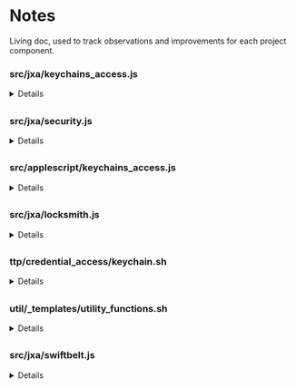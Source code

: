 # Notes
Living doc, used to track observations and improvements for each project component. 



### src/jxa/keychains_access.js
<details>

### Notes
- Implements keychain access functionality using JavaScript for Automation (JXA)
- Includes functions for listing, finding, and manipulating keychain items

### Observations
- Current implementation may not handle all error cases
- Some functions might trigger user prompts, which could be problematic for automation
- Attempt to bypass password prompts by disabling user interaction

### Potential Improvements
- Implement more robust error handling
- Find ways to minimize or eliminate user prompts
- Add more comprehensive logging for debugging purposes
- Further investigate methods to access protected keychain items without prompts

</details>

##

### src/jxa/security.js
<details>

### Notes

### Observations

### Potential Improvements

</details>

##

### src/applescript/keychains_access.js
<details>

### Notes

### Observations

### Potential Improvements

</details>

##

### src/jxa/locksmith.js
<details>

### Notes
- Original script from the LockSmith project
- Provides comprehensive keychain access functionality

### Observations
- Contains more detailed implementation of keychain access compared to our custom script
- May have features we haven't fully utilized yet

### Potential Improvements
- Integrate more of LockSmith's functionality into our custom script
- Analyze LockSmith's approach to avoiding user prompts

</details>

##

### ttp/credential_access/keychain.sh
<details>

### Notes
- Bash script for keychain credential access
- Implements various keychain operations using the `security` command-line tool

### Observations
- Current implementation may not cover all possible keychain operations
- Error handling could be improved

### Potential Improvements
- Add more keychain operations to align with the `security` tool's capabilities
- Implement more robust error handling and logging
- Consider integrating with the JXA script for enhanced functionality

</details>

##

### util/_templates/utility_functions.sh
<details>

### Notes
- Template script for utility functions used across different scripts
- Includes common operations like logging, encoding, and data exfiltration

### Observations
- Provides a good base for consistent functionality across scripts
- May need updates as new common requirements are identified

### Potential Improvements
- Regularly review and update based on needs of other scripts
- Consider creating a library of utility functions that can be sourced by other scripts

</details>

##

### src/jxa/swiftbelt.js
<details>

### Notes
- Implements various discovery and enumeration techniques for macOS systems
- Uses JavaScript for Automation (JXA) for system interaction
- Designed to work both as a standalone script and with Mythic C2

### Observations
- Modular structure with separate functions for different checks
- Includes checks for TCC, security tools, system info, credentials, running apps, history, Slack data, installed apps, Firefox cookies, screen lock status, sticky notes, and TextEdit autosave
- Uses a main `Discover` function to orchestrate the execution of individual checks
- Implements argument parsing for both command-line and Mythic C2 usage

### Potential Improvements
- Implement better error handling and permissions checking
- Enhance Slack data extraction to include more comprehensive checks (preferences, cache, shared files)
- Add browser enumeration functionality
- Improve running apps list to provide more detailed information
- Expand history check to include bash and zsh history for all users (including root when possible)
- Add functionality to list launch agents and daemons

### SwiftBelt Comparison: Original vs New Version

| Feature/Change | swiftbeltORI.js | swiftbelt.js | Notes |
|----------------|-----------------|--------------|-------|
| Argument Parsing | Basic string parsing | More robust parsing using `parseArguments()` | New version supports multiple arguments and flags |
| Error Handling | Basic try/catch | More comprehensive error handling | New version provides more detailed error messages |
| Modularity | Monolithic functions | More modular design | New version splits functionality into smaller, focused functions |
| Debug Mode | Not present | Implemented with `DEBUG` flag | Allows for more detailed logging when needed |
| Security Tools Check | Limited set of tools | Expanded list of security tools | New version checks for more security products |
| POSIX Permissions | Not used | Implemented `checkPOSIXAccess()` | More efficient and granular permission checks |
| Code Signing Checks | Not present | Implemented `checkCodeSigningAPI()` | New feature to verify application integrity |
| Safari History | Not present | Implemented `SafariHistory()` | New feature to access Safari browsing history |
| Firefox Cookies | Basic implementation | Enhanced with SQLite and NSTask methods | More robust cookie extraction, handles potential access issues |
| Command-line Interface | Limited | Expanded with more options | New version supports more operations from command line |

#### Code Snippet Comparisons:

1. Argument Parsing:
   
   swiftbeltORI.js:
   ```javascript
   if (options == "All") {
       // Run all checks
   } else if (options.includes("TCCCheck")) {
       // Run specific check
   }
   ```

   swiftbelt.js:
   ```javascript
   function parseArguments() {
       const args = $.NSProcessInfo.processInfo.arguments;
       const parsedArgs = {};
       for (let i = 4; i < args.count; i++) {
           const arg = ObjC.unwrap(args.objectAtIndex(i));
           if (arg.startsWith("-")) {
               const key = arg.substring(1);
               parsedArgs[key] = true;
           }
       }
       return parsedArgs;
   }
   ```

2. Security Tools Check:

   swiftbeltORI.js:
   ```javascript
   if ((allapps.includes("CbOsxSensorService")) || (fileMan.fileExistsAtPath("/Applications/CarbonBlack/CbOsxSensorService"))) {
       results += "[+] Carbon Black Sensor installed.\n";
   }
   ```

   swiftbelt.js:
   ```javascript
   var securityTools = [
       {name: "Carbon Black", processes: ["CbOsxSensorService", "CbDefense"], paths: ["/Applications/CarbonBlack/CbOsxSensorService", "/Applications/Confer.app"]},
       // ... more tools
   ];

   securityTools.forEach((tool) => {
       var isInstalled = tool.paths.some(path => checkPOSIXAccess(path, 'r'));
       var isRunning = runningProcesses.some(proc => tool.processes.includes(proc.name));
       // ... check and report
   });
   ```

3. POSIX Access Check:

   swiftbelt.js (new feature):
   ```javascript
   function checkPOSIXAccess(filepath, mode) {
       var access = 0;
       switch(mode) {
           case 'r': access = 4; break;  // POSIX R_OK
           case 'w': access = 2; break;  // POSIX W_OK
           case 'x': access = 1; break;  // POSIX X_OK
           default: return false;
       }
       return $.access(filepath, access) === 0;
   }
   ```

These changes represent significant improvements in functionality, robustness, and extensibility of the SwiftBelt tool.

</details>

##
